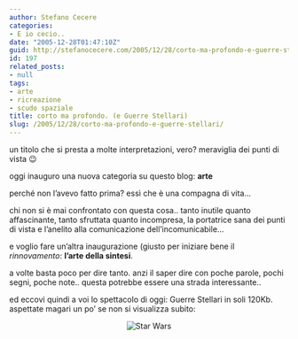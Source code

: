 ```yaml
---
author: Stefano Cecere
categories:
- E io cecio..
date: "2005-12-28T01:47:10Z"
guid: http://stefanocecere.com/2005/12/28/corto-ma-profondo-e-guerre-stellari/
id: 197
related_posts:
- null
tags:
- arte
- ricreazione
- scudo spaziale
title: corto ma profondo. (e Guerre Stellari)
slug: /2005/12/28/corto-ma-profondo-e-guerre-stellari/
---
```


un titolo che si presta a molte interpretazioni, vero? meraviglia dei punti di vista 😉

oggi inauguro una nuova categoria su questo blog: **arte**
  
perché non l&#8217;avevo fatto prima? essì che è una compagna di vita…

chi non si è mai confrontato con questa cosa.. tanto inutile quanto affascinante, tanto sfruttata quanto incompresa, la portatrice sana dei punti di vista e l&#8217;anelito alla comunicazione dell&#8217;incomunicabile…

e voglio fare un&#8217;altra inaugurazione (giusto per iniziare bene il _rinnovamento_: **l&#8217;arte della sintesi**.

a volte basta poco per dire tanto. anzi il saper dire con poche parole, pochi segni, poche note.. questa potrebbe essere una strada interessante..

ed eccovi quindi a voi lo spettacolo di oggi: Guerre Stellari in soli 120Kb. aspettate magari un po&#8217; se non si visualizza subito:

<div align='center'>
  <img src='/wp-content/star_wars.gif' alt='Star Wars' align='center' />
</div>